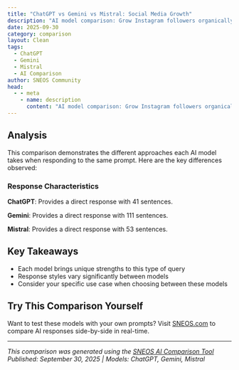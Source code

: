 ```yaml
---
title: "ChatGPT vs Gemini vs Mistral: Social Media Growth"
description: "AI model comparison: Grow Instagram followers organically - proven strategies for 2025..."
date: 2025-09-30
category: comparison
layout: Clean
tags:
  - ChatGPT
  - Gemini
  - Mistral
  - AI Comparison
author: SNEOS Community
head:
  - - meta
    - name: description
      content: "AI model comparison: Grow Instagram followers organically - proven strategies for 2025..."
---
```


<ChatComparison
  title="ChatGPT vs Gemini vs Mistral: Social Media Growth"
  prompt="Grow Instagram followers organically - proven strategies for 2025"
  :responses='{
    "ChatGPT": "Certainly! Here are proven strategies to grow your Instagram followers organically in 2025:\n\n### 1. Create High-Quality, Relevant Content\n- **Focus on Value:** Share content that educates, entertains, or inspires your target audience.\n- **Consistency:** Post regularly (at least 3-5 times a week) to stay on followers\u2019 radar.\n- **Use High-Resolution Images \u0026 Videos:** Clear, visually appealing posts attract more engagement.\n\n### 2. Leverage Instagram Reels\n- Reels currently have the best organic reach on Instagram.\n- Create short, engaging, and trending reels related to your niche.\n- Use trending music and hashtags to boost discoverability.\n\n### 3. Utilize Hashtags Strategically\n- Research and use a mix of popular, niche-specific, and branded hashtags.\n- Use up to 30 hashtags per post but ensure they are relevant to the content.\n- Create a branded hashtag for your community.\n\n### 4. Engage Actively with Your Audience\n- Respond to comments and DMs promptly.\n- Like and comment on posts from your target audience and influencers in your niche.\n- Host Q\u0026A sessions, polls, and interactive stories to encourage participation.\n\n### 5. Collaborations \u0026 Shoutouts\n- Partner with influencers or accounts in your niche for shoutouts or joint content.\n- Cross-promote with complementary brands.\n- Participate in Instagram challenges or trends to increase visibility.\n\n### 6. Optimize Your Profile\n- Use a clear profile picture and a concise, keyword-rich bio.\n- Include a call-to-action and link to your website or landing page.\n- Utilize Instagram Highlights to showcase important content.\n\n### 7. Post at Optimal Times\n- Analyze your audience insights to post when your followers are most active.\n- Use Instagram analytics tools to refine your posting schedule.\n\n### 8. Utilize User-Generated Content (UGC)\n- Encourage followers to share content featuring your products or services.\n- Repost UGC to build trust and community engagement.\n\n### 9. Run Instagram Contests \u0026 Giveaways\n- Host giveaways that require tagging friends, following your account, or sharing your posts.\n- This boosts engagement and attracts new followers organically.\n\n### 10. Stay Updated with Instagram Features\n- Make use of new features like Instagram Shopping, Guides, or any algorithm updates.\n- Early adopters of new features often gain better organic reach.\n\n---\n\n### Bonus Tips:\n- **Keep Captions Engaging:** Tell a story or ask questions to promote comments.\n- **Use Instagram Stories daily:** Stories keep your audience engaged and improve reach.\n- **Avoid Bots and Paid Followers:** Focus on genuine relationships for long-term growth.\n\nBy consistently applying these strategies, you can organically grow a meaningful and engaged Instagram following in 2025.",
    "Gemini": "Okay, let\u0027s dive into proven strategies to grow your Instagram followers organically in 2025, keeping in mind the evolving landscape and likely platform updates.  We need to focus on building genuine connections and providing value.\n\n**Core Principles (Still Relevant in 2025):**\n\n*   **Value First:**  Always prioritize providing valuable content to your target audience.  This is the bedrock of organic growth.  Think about what problems you\u0027re solving, what entertainment you\u0027re offering, or what inspiration you\u0027re providing.\n*   **Consistency is Key:** A regular posting schedule signals to Instagram that you are an active and valuable user.\n*   **Authenticity Wins:**  People connect with realness.  Be yourself, share your unique perspective, and avoid overly curated or filtered content.\n*   **Engagement is a Two-Way Street:**  Don\u0027t just post and run.  Respond to comments, participate in relevant conversations, and engage with other accounts in your niche.\n*   **Adaptability:**  The Instagram algorithm is constantly changing. Stay informed about the latest updates and adapt your strategy accordingly.\n\n**Strategies for Organic Growth in 2025:**\n\n**1. Content Excellence \u0026 Niche Focus (Refined):**\n\n*   **Hyper-Targeted Niche:**  Don\u0027t try to be everything to everyone.  Drill down into a specific niche where you can become a recognized authority. The more specific your niche, the easier it will be to attract a loyal and engaged following.\n*   **Diverse Content Formats:**  Master a variety of content formats to keep your audience engaged and cater to different preferences. Consider:\n    *   **High-Quality Photos \u0026 Videos:** Still essential. Invest in good lighting and composition.\n    *   **Reels (Short-Form Video):**  Instagram is heavily prioritizing Reels.  Create engaging, entertaining, and informative Reels that capture attention quickly. Focus on trends, tutorials, behind-the-scenes glimpses, and user-generated content.\n    *   **Stories (Interactive \u0026 Engaging):**  Use Stories for polls, quizzes, Q\u0026A sessions, behind-the-scenes content, and promoting your other content.  Use stickers strategically.\n    *   **Guides (Long-Form, Value-Packed):**  Create Guides to curate your best content around a specific topic. This is great for tutorials, recommendations, or travel itineraries.\n    *   **Live Videos (Direct Interaction):**  Go live to connect with your audience in real-time.  Host Q\u0026A sessions, tutorials, or discussions.\n    *   **Carousels (Storytelling \u0026 Engagement):**  Use carousel posts to tell a story, provide a step-by-step guide, or showcase multiple products.\n*   **Content Pillars:** Identify 3-5 core themes or topics that you\u0027ll consistently create content around. This helps you stay focused and provides a clear value proposition to your audience.\n*   **AI-Powered Content Creation Tools:**  In 2025, expect AI to play a bigger role in content creation.  Use tools to generate captions, suggest hashtags, edit videos, and even create basic graphics.  However, always maintain a human touch and ensure the content aligns with your brand voice.\n*   **Accessibility:** Ensure your content is accessible to everyone. Add captions to your videos, use alt text for your images, and consider using color contrast to make your content easier to read.\n\n**2. Strategic Hashtag Usage (Smarter \u0026 More Targeted):**\n\n*   **Mix of Hashtag Types:**\n    *   **Niche Hashtags:**  Highly specific to your niche (e.g., #sustainablefashiontips).\n    *   **Community Hashtags:**  Connect with specific communities (e.g., #bookstagram).\n    *   **Branded Hashtags:**  Create your own unique hashtag to encourage user-generated content and build brand awareness.\n    *   **Trending Hashtags:**  Use sparingly and only if relevant to your content.  Don\u0027t force it.\n*   **Research and Track Performance:**  Use Instagram analytics or third-party tools to track which hashtags are performing best for you.\n*   **Hashtag Strategies:**\n    *   **Location-Based Hashtags:**  If you\u0027re targeting a local audience.\n    *   **Event-Specific Hashtags:**  If you\u0027re attending or covering an event.\n*   **AI-Powered Hashtag Suggestions:** Leverage AI tools to suggest relevant and trending hashtags based on your content.\n*   **Avoid Overuse \u0026 Spam:** Don\u0027t use too many hashtags in a single post. Focus on quality over quantity. Avoid using irrelevant or spammy hashtags.\n\n**3.  Community Building \u0026 Engagement (More Intentional):**\n\n*   **Active Engagement:**  Dedicate time each day to engage with other accounts in your niche.  Leave thoughtful comments, answer questions, and participate in relevant conversations.\n*   **Direct Messaging (DM) Outreach:**  Send personalized DMs to potential followers.  Don\u0027t be spammy.  Focus on building relationships and providing value.\n*   **Collaborations:**  Partner with other creators in your niche to cross-promote each other\u0027s content and reach new audiences.  Collaborations can include:\n    *   **Shoutouts:**  Promote each other\u0027s accounts.\n    *   **Joint Content Creation:**  Create content together.\n    *   **Giveaways:**  Run a giveaway together to attract new followers.\n    *   **Instagram Takeovers:**  One creator takes over another\u0027s account for a day.\n*   **Run Contests \u0026 Giveaways (Strategic \u0026 Relevant):**  Offer prizes that are relevant to your niche and will attract your target audience.  Make sure the rules are clear and easy to follow.\n*   **Engage with Comments \u0026 DMs Promptly:**  Respond to comments and DMs in a timely manner. This shows that you value your audience\u0027s engagement.\n*   **Create a Sense of Community:** Encourage your followers to interact with each other.  Ask questions, start discussions, and create a space where people feel like they belong.\n*   **Host Regular Q\u0026A Sessions:** Use Instagram Stories or Live to answer questions from your audience. This is a great way to build trust and provide value.\n\n**4.  Leveraging Instagram Features (Fully Utilize):**\n\n*   **Instagram Shopping:** If you sell products, use Instagram Shopping to showcase your products and make it easy for your followers to buy them.\n*   **Instagram Ads (Strategically):** While this is not organic, you can use targeted ads to reach a wider audience and drive traffic to your profile.  Use ads to promote your best content or to run retargeting campaigns.\n*   **Instagram Analytics:**  Regularly review your Instagram analytics to track your progress and identify what\u0027s working and what\u0027s not. Pay attention to metrics like:\n    *   **Reach:**  The number of unique accounts that have seen your content.\n    *   **Impressions:**  The total number of times your content has been displayed.\n    *   **Engagement Rate:**  The percentage of your followers who are interacting with your content.\n    *   **Website Clicks:**  The number of people who are clicking on the link in your bio.\n    *   **Follower Growth:**  The number of new followers you\u0027re gaining.\n*   **Use Link Stickers in Stories:** Make it easier for your followers to visit external websites or landing pages.\n*   **Utilize Saved Replies:** Create pre-written responses to common questions to save time and ensure consistency.\n\n**5. Stay Updated and Adapt (Crucial for 2025):**\n\n*   **Follow Instagram News \u0026 Updates:**  Stay informed about the latest algorithm changes and new features.\n*   **Experiment with New Strategies:**  Don\u0027t be afraid to try new things and see what works for you.\n*   **Analyze Your Competitors:**  See what they\u0027re doing and learn from their successes and failures.\n*   **Join Online Communities:**  Connect with other Instagram marketers and share tips and strategies.\n*   **Continuous Learning:**  Take online courses, attend webinars, and read articles to stay up-to-date on the latest trends and best practices.\n\n**6.  Future-Proofing (Looking Ahead to 2025 and Beyond):**\n\n*   **Focus on Building a Brand:**  A strong brand identity will help you stand out from the crowd and attract a loyal following.  Develop a consistent brand voice, visual style, and messaging.\n*   **Invest in High-Quality Content:**  In a crowded marketplace, high-quality content is essential for attracting and retaining followers.  Focus on creating content that is informative, entertaining, and visually appealing.\n*   **Embrace New Technologies:**  Stay up-to-date on the latest technologies, such as AI, VR, and AR, and find ways to incorporate them into your Instagram strategy.\n*   **Diversify Your Presence:**  Don\u0027t rely solely on Instagram.  Build a presence on other social media platforms, as well as a website or blog.\n*   **Build an Email List:**  Collect email addresses from your followers so you can stay in touch with them even if they unfollow you on Instagram.\n*   **Focus on Long-Term Growth:**  Organic growth takes time and effort.  Be patient and consistent, and focus on building a strong foundation for long-term success.\n\n**Key Takeaways for 2025:**\n\n*   **AI is your friend, but authenticity is your soul.**  Leverage AI for efficiency, but never lose the human connection.\n*   **Value, Value, Value.**  Always ask yourself: \u0022What value am I providing to my audience?\u0022\n*   **Adaptability is paramount.**  The Instagram landscape will continue to evolve, so stay informed and be willing to adjust your strategy.\n*   **Community is king.**  Focus on building genuine relationships with your followers.\n\nBy implementing these strategies and staying adaptable, you can build a thriving and engaged Instagram following organically in 2025 and beyond. Good luck!\n",
    "Mistral": "Growing Instagram followers organically in 2025 will likely involve a combination of tried-and-true strategies and new tactics that adapt to the evolving platform. Here are some proven and forward-thinking strategies to consider:\n\n### 1. **Optimize Your Profile**\n- **Clear Bio**: Make sure your bio is clear, concise, and includes relevant keywords.\n- **Profile Picture**: Use a high-quality, recognizable profile picture.\n- **Link in Bio**: Utilize the link in your bio to drive traffic to your website or other platforms.\n\n### 2. **Consistent Posting Schedule**\n- **Regular Posts**: Aim to post at least once a day. Consistency is key.\n- **Quality Content**: Ensure that each post is high-quality and adds value to your followers.\n\n### 3. **Engage with Your Audience**\n- **Respond to Comments**: Engage with your followers by responding to their comments.\n- **Direct Messages**: Use DMs to build personal connections with your followers.\n- **Engage with Other Accounts**: Like, comment, and share posts from other accounts in your niche.\n\n### 4. **Use Hashtags Strategically**\n- **Relevant Hashtags**: Use a mix of popular and niche-specific hashtags.\n- **Hashtag Research**: Regularly research and update your hashtags to stay relevant.\n- **Branded Hashtags**: Create and promote your own branded hashtags.\n\n### 5. **Leverage Instagram Stories and Reels**\n- **Stories**: Use Instagram Stories for behind-the-scenes content, polls, and Q\u0026As.\n- **Reels**: Create engaging, short-form video content to reach a wider audience.\n- **IGTV**: For longer-form content, use IGTV to share in-depth videos.\n\n### 6. **Collaborate with Influencers and Brands**\n- **Influencer Partnerships**: Collaborate with influencers in your niche to reach their audience.\n- **Brand Collaborations**: Partner with brands for sponsored content and giveaways.\n\n### 7. **Run Contests and Giveaways**\n- **Engagement Contests**: Run contests that require followers to like, comment, and share your posts.\n- **Giveaways**: Host giveaways that encourage followers to tag friends and share your content.\n\n### 8. **Utilize Instagram Ads**\n- **Targeted Ads**: Use Instagram\u0027s ad platform to reach a larger audience.\n- **Promoted Posts**: Promote your best-performing posts to gain more visibility.\n\n### 9. **Analyze Your Performance**\n- **Insights**: Use Instagram Insights to track your performance and understand your audience.\n- **Adjust Strategies**: Regularly review your analytics and adjust your strategies accordingly.\n\n### 10. **Stay Updated with Trends**\n- **New Features**: Stay updated with new Instagram features and incorporate them into your strategy.\n- **Trending Topics**: Keep an eye on trending topics and hashtags to stay relevant.\n\n### 11. **Build a Community**\n- **User-Generated Content**: Encourage your followers to create and share content related to your brand.\n- **Community Engagement**: Foster a sense of community by engaging with your followers and encouraging them to interact with each other.\n\n### 12. **Cross-Promote on Other Platforms**\n- **Social Media Integration**: Promote your Instagram content on other social media platforms.\n- **Email Marketing**: Use email newsletters to drive traffic to your Instagram profile.\n\n### 13. **Authenticity and Transparency**\n- **Be Authentic**: Share your brand\u0027s story and values authentically.\n- **Transparency**: Be transparent with your followers about sponsored content and collaborations.\n\n### 14. **Educational Content**\n- **Tutorials and How-Tos**: Share educational content that provides value to your followers.\n- **Behind-the-Scenes**: Give your followers a behind-the-scenes look at your brand or personal life.\n\n### 15. **User-Generated Content**\n- **Encourage Sharing**: Encourage your followers to share their own content related to your brand.\n- **Feature Followers**: Feature user-generated content on your profile to build a stronger community.\n\nBy implementing these strategies, you can effectively grow your Instagram followers organically in 2025. Stay adaptable and open to new trends and features as the platform continues to evolve."
  }'
  published-date="22:46"
/>

## Analysis

This comparison demonstrates the different approaches each AI model takes when responding to the same prompt. Here are the key differences observed:

### Response Characteristics

**ChatGPT**: Provides a direct response with 41 sentences. 

**Gemini**: Provides a direct response with 111 sentences. 

**Mistral**: Provides a direct response with 53 sentences. 

## Key Takeaways

- Each model brings unique strengths to this type of query
- Response styles vary significantly between models
- Consider your specific use case when choosing between these models

## Try This Comparison Yourself

Want to test these models with your own prompts? Visit [SNEOS.com](https://sneos.com) to compare AI responses side-by-side in real-time.

---

*This comparison was generated using the [SNEOS AI Comparison Tool](https://sneos.com)*
*Published: September 30, 2025 | Models: ChatGPT, Gemini, Mistral*
